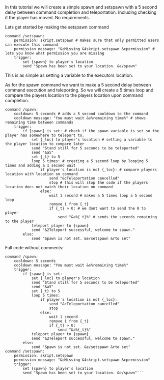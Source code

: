 In this tutorial we will create a simple spawn and setspawn with a 5 second delay between command completion and teleportation.
Including checking if the player has moved.
No requirements.

Lets get started by making the setspawn command
```
command /setspawn:
	permission: skript.setspawn # makes sure that only permitted users can execute this command
	permission message: "&cMissing &4skript.setspawn &cpermission" # lets you know what permission you are missing
	trigger:
		set {spawn} to player's location
		send "Spawn has been set to your location. &e/spawn"
```
This is as simple as setting a variable to the executors location.

As for the spawn command we want to make a 5 second delay between command execution and teleporting.
So we will create a 5 times loop and compare the players location to the players location upon command completion.
```
command /spawn:
	cooldown: 5 seconds # adds a 5 second cooldown to the command
	cooldown message: "You must wait &e%remaining time%" # shows remaining time between commands
	trigger:
		if {spawn} is set: # check if the spawn variable is set so the player has somewhere to teleport to.
			set {_loc} to player's location # setting a variable to the player location to compare later
			send "Stand still for 5 seconds to be teleported"
			send "&a5"
			set {_t} to 5
			loop 5 times: # creating a 5 second loop by looping 5 times and adding a 1 second wait
				if player's location is not {_loc}: # compare players location with location on command
					send "&cTeleportation cancelled"
					stop # this will stop the code if the players location does not match their location on command
				else:
					wait 1 second # makes a 5 times loop a 5 second loop
					remove 1 from {_t}
					if {_t} > 0: # we dont want to send the 0 to player
						send "&a%{_t}%" # sends the seconds remaining to the player
			teleport player to {spawn}
			send "&2Teleport successful, welcome to spawn."
		else:
			send "Spawn is not set. &e/setspawn &rto set"
```

Full code without comments:
```
command /spawn:
	cooldown: 5 seconds
	cooldown message: "You must wait &e%remaining time%"
	trigger:
		if {spawn} is set:
			set {_loc} to player's location
			send "Stand still for 5 seconds to be teleported"
			send "&a5"
			set {_t} to 5
			loop 5 times:
				if player's location is not {_loc}:
					send "&cTeleportation cancelled"
					stop
				else:
					wait 1 second
					remove 1 from {_t}
					if {_t} > 0:
						send "&a%{_t}%"
			teleport player to {spawn}
			send "&2Teleport successful, welcome to spawn."
		else:
			send "Spawn is not set. &e/setspawn &rto set"
command /setspawn:
	permission: skript.setspawn
	permission message: "&cMissing &4skript.setspawn &cpermission"
	trigger:
		set {spawn} to player's location
		send "Spawn has been set to your location. &e/spawn"```
